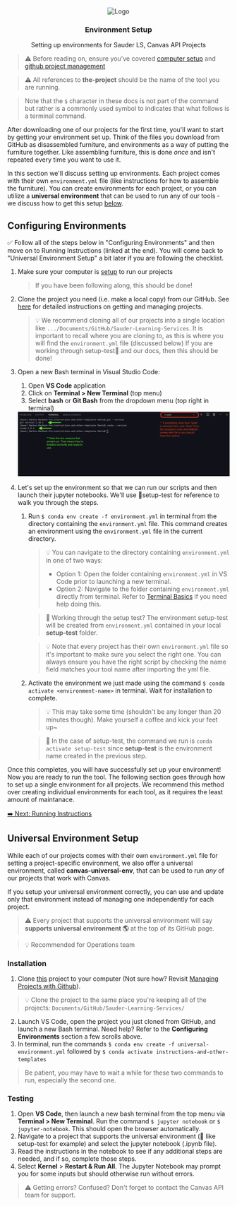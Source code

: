 <br />
<p align="center">
  <div align="center">
    <img src="../imgs/earth.png" alt="Logo" height="80">
  </div>

  <h3 align="center">Environment Setup</h3>

  <p align="center">
  Setting up environments for Sauder LS, Canvas API Projects
    <br />
  </p>
</p>

> ⚠️ Before reading on, ensure you've covered [computer setup](computer-setup.md) and [github project management](github-project-management.md)

> ⚠️ All references to **the-project** should be the name of the tool you are running.

> Note that the `$` character in these docs is not part of the command but rather is a commonly used symbol to indicates that what follows is a terminal command.

After downloading one of our projects for the first time, you'll want to start by getting your environment set up. Think of the files you download from GitHub as disassembled furniture, and environments as a way of putting the furniture together. Like assembling furniture, this is done _once_ and isn't repeated every time you want to use it.

In this section we'll discuss setting up environments. Each project comes with their own `environment.yml` file (like instructions for how to assemble the furniture). You can create environments for each project, or you can utilize a **universal environment** that can be used to run any of our tools - we discuss how to get this setup [below](#universal-environment-setup).

## Configuring Environments
:white_check_mark: Follow all of the steps below in "Configuring Environments" and then move on to Running Instructions (linked at the end). You will come back to "Universal Environment Setup" a bit later if you are following the checklist. 

1. Make sure your computer is [setup](computer-setup.md) to run our projects
    > If you have been following along, this should be done!

2. Clone the project you need (i.e. make a local copy) from our GitHub. See [here](github-project-management.md) for detailed instructions on getting and managing projects.

   > 💡 We recommend cloning all of our projects into a single location like `.../Documents/GitHub/Sauder-Learning-Services`. It is important to recall where you are cloning to, as this is where you will find the `environment.yml` file (discussed below)
   > If you are working through setup-test👷 and our docs, then this should be done! 

3. Open a new Bash terminal in Visual Studio Code:
 
   1. Open **VS Code** application
   2. Click on **Terminal > New Terminal** (top menu)
   3. Select **bash** or **Git Bash** from the dropdown menu (top right in terminal)

   <div align="center">
      <img src="../imgs/vscode-terminal.png" alt="Logo" width="600">
   </div>

4. Let's set up the environment so that we can run our scripts and then launch their jupyter notebooks. We'll use 👷setup-test for reference to walk you through the steps.

   1. Run `$ conda env create -f environment.yml` in terminal from the directory containing the `environment.yml` file. This command creates an environment using the `environment.yml` file in the current directory.

      > 💡 You can navigate to the directory containing `environment.yml` in one of two ways:
         > - Option 1: Open the folder containing `environment.yml` in VS Code prior to launching a new terminal.
         > - Option 2: Navigate to the folder containing `environment.yml` directly from terminal. Refer to [Terminal Basics](terminal-basics.md) if you need help doing this.

      > 👷 Working through the setup test? The environment setup-test will be created from `environment.yml` contained in your local **setup-test** folder.

      > 💡 Note that every project has their own `environment.yml` file so it's important to make sure you select the right one. You can always ensure you have the right script by checking the name field matches your tool name after importing the yml file.

   1. Activate the environment we just made using the command `$ conda activate <environment-name>` in terminal. Wait for installation to complete.
      > 💡 This may take some time (shouldn't be any longer than 20 minutes though). Make yourself a coffee and kick your feet up~

      > 👷 In the case of setup-test, the command we run is `conda activate setup-test` since **setup-test** is the environment name created in the previous step.


Once this completes, you will have successfully set up your environment! Now you are ready to run the tool. The following section goes through how to set up a single environment for all projects. We recommend this method over creating individual environments for each tool, as it requires the least amount of maintanace.

[➡️ Next: Running Instructions](running-instructions.md)

## Universal Environment Setup

While each of our projects comes with their own `environment.yml` file for setting a project-specific environment, we also offer a universal environment, called **canvas-universal-env**, that can be used to run _any_ of our projects that work with Canvas.

If you setup your universal environment correctly, you can use and update only that environment instead of managing one independently for each project.

> ⚠️ Every project that supports the universal environment will say **supports universal environment 🌎** at the top of its GitHub page.

> 💡 Recommended for Operations team

### Installation

1. Clone [this](https://github.com/saud-learning-services/instructions-and-other-templates) project to your computer (Not sure how? Revisit [Managing Projects with Github](github-project-management.md)).
> 💡 Clone the project to the same place you're keeping all of the projects: `Documents/GitHub/Sauder-Learning-Services/`
2. Launch VS Code, open the project you just cloned from GitHub, and launch a new Bash terminal. Need help? Refer to the **Configuring Environments** section a few scrolls above.
3. In terminal, run the commands `$ conda env create -f universal-environment.yml` followed by `$ conda activate instructions-and-other-templates`
> Be patient, you may have to wait a while for these two commands to run, especially the second one.

### Testing

1. Open **VS Code**, then launch a new bash terminal from the top menu via **Terminal > New Terminal**. Run the command `$ jupyter notebook` or `$ jupyter-notebook`. This should open the browser automatically.
2. Navigate to a project that supports the universal environment (👷 like setup-test for example) and select the jupyter notebook (.ipynb file).
3. Read the instructions in the notebook to see if any additional steps are needed, and if so, complete those steps.
4. Select **Kernel** > **Restart & Run All**. The Jupyter Notebook may prompt you for some inputs but should otherwise run without errors.

> ⚠️ Getting errors? Confused? Don't forget to contact the Canvas API team for support.